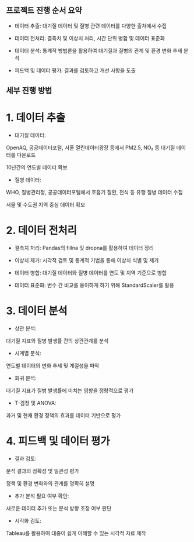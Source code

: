 ## 프로젝트 진행 순서 요약

- 데이터 추출: 대기질 데이터 및 질병 관련 데이터를 다양한 출처에서 수집

- 데이터 전처리: 결측치 및 이상치 처리, 시간 단위 병합 및 데이터 표준화

- 데이터 분석: 통계적 방법론을 활용하여 대기질과 질병의 관계 및 환경 변화 추세 분석

- 피드백 및 데이터 평가: 결과를 검토하고 개선 사항을 도출

## 세부 진행 방법

# 1. 데이터 추출

- 대기질 데이터:

OpenAQ, 공공데이터포털, 서울 열린데이터광장 등에서 PM2.5, NO₂ 등 대기질 데이터를 다운로드

10년간의 연도별 데이터 확보

- 질병 데이터:

WHO, 질병관리청, 공공데이터포털에서 호흡기 질환, 천식 등 유행 질병 데이터 수집

서울 및 수도권 지역 중심 데이터 확보

# 2. 데이터 전처리

- 결측치 처리: Pandas의 fillna 및 dropna를 활용하여 데이터 정리

- 이상치 제거: 시각적 검토 및 통계적 기법을 통해 이상치 식별 및 제거

- 데이터 병합: 대기질 데이터와 질병 데이터를 연도 및 지역 기준으로 병합

- 데이터 표준화: 변수 간 비교를 용이하게 하기 위해 StandardScaler를 활용

# 3. 데이터 분석

- 상관 분석:

대기질 지표와 질병 발생률 간의 상관관계를 분석

- 시계열 분석:

연도별 데이터의 변화 추세 및 계절성을 파악

- 회귀 분석:

대기질 지표가 질병 발생률에 미치는 영향을 정량적으로 평가

- T-검정 및 ANOVA:

과거 및 현재 환경 정책의 효과를 데이터 기반으로 평가

# 4. 피드백 및 데이터 평가

- 결과 검토:

분석 결과의 정확성 및 일관성 평가

정책 및 환경 변화와의 관계를 명확히 설명

- 추가 분석 필요 여부 확인:

새로운 데이터 추가 또는 분석 방향 조정 여부 판단

- 시각화 검토:

Tableau를 활용하여 대중이 쉽게 이해할 수 있는 시각적 자료 제작
